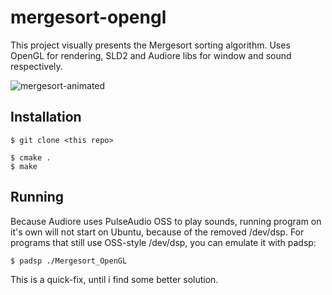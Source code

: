 # mergesort-opengl

This project visually presents the Mergesort sorting algorithm.
Uses OpenGL for rendering, SLD2 and Audiore libs for window and sound respectively.

![mergesort-animated](mergesort-opengl/mergesort.gif)

## Installation
```
$ git clone <this repo>

$ cmake .
$ make
```

## Running
Because Audiore uses PulseAudio OSS to play sounds, running program on it's own will not start on Ubuntu, because of the removed /dev/dsp.
For programs that still use OSS-style /dev/dsp, you can emulate it with padsp:
```
$ padsp ./Mergesort_OpenGL
```

This is a quick-fix, until i find some better solution.
